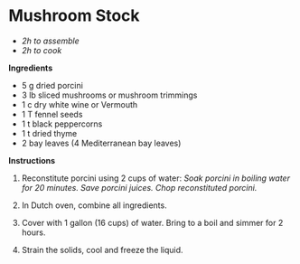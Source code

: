 # Mushroom Stock
* _2h to assemble_
* _2h to cook_


**Ingredients** 

* 5 g dried porcini
* 3 lb sliced mushrooms or mushroom trimmings
* 1 c dry white wine or Vermouth
* 1 T fennel seeds
* 1 t black peppercorns
* 1 t dried thyme
* 2 bay leaves (4 Mediterranean bay leaves)

**Instructions**

1. Reconstitute porcini using 2 cups of water: _Soak porcini in boiling water for 20 minutes. Save porcini juices. Chop reconstituted porcini._

2. In Dutch oven, combine all ingredients.

3. Cover with 1 gallon (16 cups) of water. Bring to a boil and simmer for 2 hours. 

4. Strain the solids, cool and freeze the liquid. 

